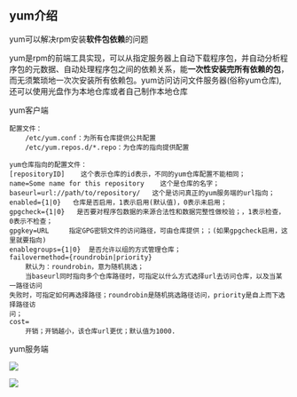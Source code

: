 ## yum介绍

yum可以解决rpm安装**软件包依赖**的问题

yum是rpm的前端工具实现，可以从指定服务器上自动下载程序包，并自动分析程序包的元数据、自动处理程序包之间的依赖关系，能**一次性安装完所有依赖的包**，而无须繁琐地一次次安装所有依赖包。yum访问访问文件服务器(俗称yum仓库),还可以使用光盘作为本地仓库或者自己制作本地仓库

yum客户端

```
配置文件：
    /etc/yum.conf：为所有仓库提供公共配置
    /etc/yum.repos.d/*.repo：为仓库的指向提供配置
 
yum仓库指向的配置文件：
[repositoryID]    这个表示仓库的id表示，不同的yum仓库配置不能相同；
name=Some name for this repository    这个是仓库的名字；
baseurl=url://path/to/repository/   这个是访问真正的yum服务端的url指向；
enabled={1|0}   仓库是否启用，1表示启用(默认值)，0表示未启用；
gpgcheck={1|0}   是否要对程序包数据的来源合法性和数据完整性做校验；，1表示检查，0表示不检查；
gpgkey=URL     指定GPG密钥文件的访问路径，可由仓库提供；；(如果gpgcheck启用，这里就要指向)
enablegroups={1|0}  是否允许以组的方式管理仓库；
failovermethod={roundrobin|priority}
    默认为：roundrobin，意为随机挑选；
    当baseurl同时指向多个仓库路径时，可指定以什么方式选择url去访问仓库，以及当某一路径访问
失败时，可指定如何再选择路径；roundrobin是随机挑选路径访问，priority是自上而下选择路径访
问；
cost=
    开销；开销越小，该仓库url更优；默认值为1000.
```

yum服务端

![](C:\Users\junji\OneDrive\md文档\我的linux操作指南\初始安装\包管理\9876d6412f090e1bb1a17bd8df439ea9.png)

![](C:\Users\junji\Desktop\9949c74e459fcb61367405286a9110b3.png)

